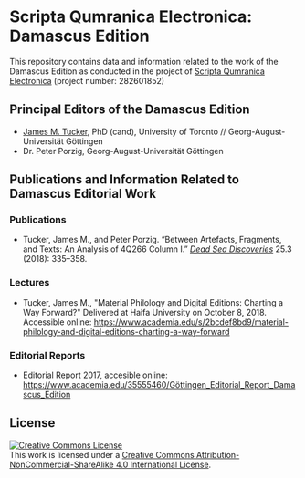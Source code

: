 # Scripta Qumranica Electronica: Damascus Edition

This repository contains data and information related to the work of the Damascus Edition as conducted in the project of [Scripta Qumranica Electronica](http://gepris.dfg.de/gepris/projekt/282601852) (project number: 282601852)

## Principal Editors of the Damascus Edition

* [James M. Tucker](https://utoronto.academia.edu/JamesTucker), PhD (cand), University of Toronto // Georg-August-Universität Göttingen
* Dr. Peter Porzig, Georg-August-Universität Göttingen

## Publications and Information Related to Damascus Editorial Work

### Publications

* <span class='Z3988' title='url_ver=Z39.88-2004&amp;ctx_ver=Z39.88-2004&amp;rfr_id=info%3Asid%2Fzotero.org%3A2&amp;rft_val_fmt=info%3Aofi%2Ffmt%3Akev%3Amtx%3Ajournal&amp;rft.genre=article&amp;rft.atitle=Between%20Artefacts%2C%20Fragments%2C%20and%20Texts%3A%20An%20Analysis%20of%204Q266%20Column%20I&amp;rft.jtitle=Dead%20Sea%20Discoveries&amp;rft.volume=25&amp;rft.issue=3&amp;rft.aufirst=James%20M.&amp;rft.aulast=Tucker&amp;rft.au=James%20M.%20Tucker&amp;rft.au=Peter%20Porzig&amp;rft.date=2018&amp;rft.pages=335%E2%80%93358'>Tucker, James M., and Peter Porzig. “Between Artefacts, Fragments, and Texts: An Analysis of 4Q266 Column I.” [_Dead Sea Discoveries_](https://www.academia.edu/37866055/Between_Artefacts_Fragments_and_Texts_An_Analysis_of_4Q266_Column_I) 25.3 (2018): 335–358.</span>

### Lectures

* Tucker, James M., "Material Philology and Digital Editions: Charting a Way Forward?" Delivered at Haifa University on October 8, 2018. Accessible online: https://www.academia.edu/s/2bcdef8bd9/material-philology-and-digital-editions-charting-a-way-forward

### Editorial Reports

* Editorial Report 2017, accesible online: https://www.academia.edu/35555460/Göttingen_Editorial_Report_Damascus_Edition

## License

<a rel="license" href="http://creativecommons.org/licenses/by-nc-sa/4.0/"><img alt="Creative Commons License" style="border-width:0" src="https://i.creativecommons.org/l/by-nc-sa/4.0/88x31.png" /></a><br />This work is licensed under a <a rel="license" href="http://creativecommons.org/licenses/by-nc-sa/4.0/">Creative Commons Attribution-NonCommercial-ShareAlike 4.0 International License</a>.
